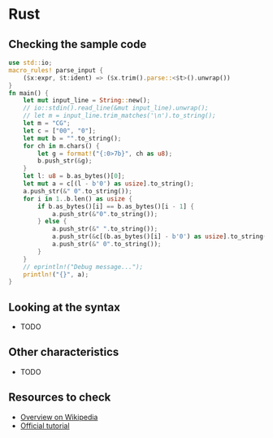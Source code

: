 # Rust

## Checking the sample code

```rust runnable
use std::io;
macro_rules! parse_input {
    ($x:expr, $t:ident) => ($x.trim().parse::<$t>().unwrap())
}
fn main() {
    let mut input_line = String::new();
    // io::stdin().read_line(&mut input_line).unwrap();
    // let m = input_line.trim_matches('\n').to_string();
    let m = "CG";
    let c = ["00", "0"];
    let mut b = "".to_string();
    for ch in m.chars() {
        let g = format!("{:0>7b}", ch as u8);
        b.push_str(&g);
    }
    let l: u8 = b.as_bytes()[0];
    let mut a = c[(l - b'0') as usize].to_string();
    a.push_str(&" 0".to_string());
    for i in 1..b.len() as usize {
        if b.as_bytes()[i] == b.as_bytes()[i - 1] {
            a.push_str(&"0".to_string());
        } else {
            a.push_str(&" ".to_string());
            a.push_str(&c[(b.as_bytes()[i] - b'0') as usize].to_string());
            a.push_str(&" 0".to_string());
        }
    }
    // eprintln!("Debug message...");
    println!("{}", a);
}
```

## Looking at the syntax

- TODO

## Other characteristics

- TODO

## Resources to check

- [Overview on Wikipedia](https://en.wikipedia.org/wiki/Rust_(programming_language))
- [Official tutorial](https://www.rust-lang.org/learn)

